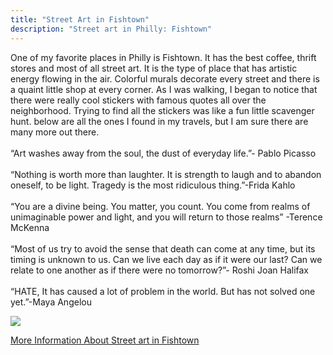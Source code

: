 ```yaml
---
title: "Street Art in Fishtown"
description: "Street art in Philly: Fishtown"
---
```


One of my favorite places in Philly is Fishtown. It has the best coffee, thrift stores and most of all street art. It is the type of place that has artistic energy flowing in the air. Colorful murals decorate every street and there is a quaint little shop at every corner. As I was walking, I began to notice that there were really cool stickers with famous quotes all over the neighborhood. Trying to find all the stickers was like a fun little scavenger hunt. below are all the ones I found in my travels, but I am sure there are many more out there. <br>
<br>
“Art washes away from the soul, the dust of everyday life.”- Pablo Picasso <br>
<br>
“Nothing is worth more than laughter. It is strength to laugh and to abandon oneself, to be light. Tragedy is the most ridiculous thing.”-Frida Kahlo <br>
<br>
“You are a divine being. You matter, you count. You come from realms of unimaginable power and light, and you will return to those realms” -Terence McKenna <br>
<br>
“Most of us try to avoid the sense that death can come at any time, but its timing is unknown to us. Can we live each day as if it were our last? Can we relate to one another as if there were no tomorrow?”- Roshi Joan Halifax <br>
<br>
“HATE, It has caused a lot of problem in the world. But has not solved one yet.”-Maya Angelou <br>







<img src="/Blog/img/philly-fishtown.png" class="pic">


<a class="moreinfo" href="https://www.aroundtheworldl.com/2017/11/19/fishtown-philly/"> More Information About Street art in Fishtown </a>
